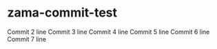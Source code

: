 # zama-commit-test
Commit 2 line
Commit 3 line
Commit 4 line
Commit 5 line
Commit 6 line
Commit 7 line
